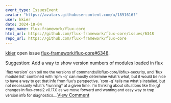 ```yaml
---
event_type: IssuesEvent
avatar: "https://avatars.githubusercontent.com/u/1891616?"
user: kkier
date: 2024-10-04
repo_name: flux-framework/flux-core
html_url: https://github.com/flux-framework/flux-core/issues/6348
repo_url: https://github.com/flux-framework/flux-core
---
```


<a href='https://github.com/kkier' target='_blank'>kkier</a> open issue <a href='https://github.com/flux-framework/flux-core/issues/6348' target='_blank'>flux-framework/flux-core#6348</a>.

<p>Suggestion: Add a way to show version numbers of modules loaded in flux</p><small>`flux version` can tell me the versions of commands/libflux-core/libflux-security, and `flux module list` combined with `rpm -q` can mostly determine what's what, but it would be nice to have a way to get that info from flux's perspective.  `rpm -q` tells me what's installed, but not necessarily what's *running* at a given time.  I'm thinking about situations like the jgf changes in flux-coral2 v0.17.0 as we move forward and wanting and easy way to trap version info for diagnostics....</small><a href='https://github.com/flux-framework/flux-core/issues/6348' target='_blank'>View Comment</a>